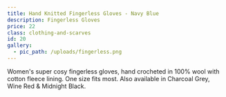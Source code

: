 ```yaml
---
title: Hand Knitted Fingerless Gloves - Navy Blue
description: Fingerless Gloves
price: 22
class: clothing-and-scarves
id: 20
gallery:
  - pic_path: /uploads/fingerless.png
---
```



Women's super cosy fingerless gloves, hand crocheted in 100% wool with cotton fleece lining. One size fits most. Also available in Charcoal Grey, Wine Red & Midnight Black.
